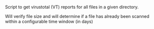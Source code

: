 Script to get virustotal (VT) reports for all files in a given directory.

Will verify file size and will determine if a file has already been scanned within a configurable time window (in days)